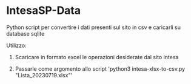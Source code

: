 # IntesaSP-Data
Python script per convertire i dati presenti sul sito in csv e caricarli su database sqlite

Utilizzo:

1) Scaricare in formato excel le operazioni desiderate dal sito intesa

2) Passarle come argomento allo script 'python3 intesa-xlsx-to-csv.py "Lista_20230719.xlsx"'

